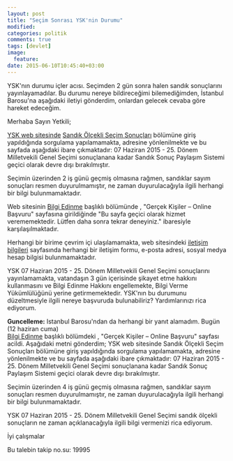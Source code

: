 ```yaml
---
layout: post
title: "Seçim Sonrası YSK'nin Durumu"
modified:
categories: politik 
comments: true
tags: [devlet]
image:
  feature:
date: 2015-06-10T10:45:40+03:00
---
```


YSK'nın durumu içler acısı. Seçimden 2 gün sonra halen sandık sonuçlarını
yayınlayamadılar. Bu durumu nereye bildireceğimi bilemediğimden, İstanbul
Barosu'na aşağıdaki iletiyi gönderdim, onlardan gelecek cevaba göre hareket
edeceğim.


Merhaba Sayın Yetkili;

[YSK web sitesinde](http://www.ysk.gov.tr) [Sandık Ölçekli Seçim Sonuçları](https://sonuc.ysk.gov.tr)
bölümüne giriş yapıldığında sorgulama yapılamamakta, adresine yönlenilmekte ve
bu sayfada aşağıdaki ibare çıkmaktadır: 07 Haziran 2015 - 25. Dönem
Milletvekili Genel Seçimi sonuçlanana kadar Sandık Sonuç Paylaşım Sistemi
geçici olarak devre dışı bırakılmıştır.

Seçimin üzerinden 2 iş günü geçmiş olmasına rağmen, sandıklar sayım sonuçları
resmen duyurulmamıştır, ne zaman duyurulacağıyla ilgili herhangi bir bilgi
bulunmamaktadır.

Web sitesinin [Bilgi Edinme](http://www.ysk.gov.tr/ysk/ic_Sayfa_yeni_BilgiEdinmeMain.html) 
başlıklı bölümünde , "Gerçek Kişiler – Online Başvuru" sayfasına girildiğinde
"Bu sayfa geçici olarak hizmet verememektedir. Lütfen daha sonra tekrar
deneyiniz." ibaresiyle karşılaşılmaktadır.

Herhangi bir birime çevrim içi ulaşılamamakta, web sitesindeki [iletişim
bilgileri](http://www.ysk.gov.tr/ysk/ic_Sayfa_Merkez_İletisim.html) sayfasında 
herhangi bir iletişim formu, e-posta adresi, sosyal medya hesap bilgisi
bulunmamaktadır.

YSK 07 Haziran 2015 - 25. Dönem Milletvekili Genel Seçimi sonuçlarını
yayınlamamakta, vatandaşın 3 gün içerisinde şikayet etme hakkını kullanmasını
ve Bilgi Edinme Hakkını engellemekte,  Bilgi Verme Yükümlülüğünü yerine
getirmemektedir. YSK'nın bu durumunu düzeltmesiyle ilgili nereye başvuruda
bulunabiliriz? Yardımlarınızı rica ediyorum.


**Guncelleme:** Istanbul Barosu'ndan da herhangi bir yanıt alamadım. Bugün (12 haziran cuma)  
[Bilgi Edinme](http://www.ysk.gov.tr/ysk/ic_Sayfa_yeni_BilgiEdinmeMain.html) 
başlıklı bölümdeki , "Gerçek Kişiler – Online Başvuru" sayfası acildi.
Aşağıdaki metni gönderdim;
YSK web sitesinde Sandık Ölçekli Seçim Sonuçları bölümüne giriş yapıldığında
sorgulama yapılamamakta, adresine yönlenilmekte ve bu sayfada aşağıdaki ibare
çıkmaktadır: 07 Haziran 2015 - 25. Dönem Milletvekili Genel Seçimi sonuçlanana
kadar Sandık Sonuç Paylaşım Sistemi geçici olarak devre dışı bırakılmıştır.

Seçimin üzerinden 4 iş günü geçmiş olmasına rağmen, sandıklar sayım sonuçları
resmen duyurulmamıştır, ne zaman duyurulacağıyla ilgili herhangi bir bilgi
bulunmamaktadır.

YSK 07 Haziran 2015 - 25. Dönem Milletvekili Genel Seçimi sandık ölçekli
sonuçların ne zaman açıklanacağıyla ilgili bilgi vermenizi rica ediyorum.

İyi çalışmalar

Bu talebin takip no.su: 19995
